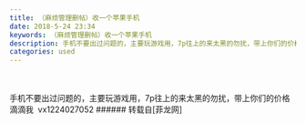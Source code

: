 ```yaml
---
title: （麻烦管理删帖）收一个苹果手机
date: 2018-5-24 23:34
keywords: （麻烦管理删帖）收一个苹果手机
description: 手机不要出过问题的，主要玩游戏用，7p往上的来太黑的勿扰，带上你们的价格滴滴我  vx1224027052
categories: used
---
```

<td class="t_f" id="postmessage_1360927">

<br/>
<br/>
手机不要出过问题的，主要玩游戏用，7p往上的来太黑的勿扰，带上你们的价格滴滴我  vx1224027052</td>
###### 转载自[菲龙网]